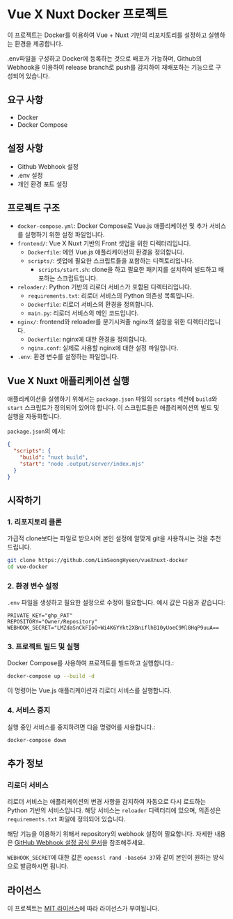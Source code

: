 
# Vue X Nuxt Docker 프로젝트

이 프로젝트는 Docker를 이용하여 Vue + Nuxt 기반의 리포지토리를 설정하고 실행하는 환경을 제공합니다.

.env파일을 구성하고 Docker에 등록하는 것으로 배포가 가능하며, Github의 Webhook을 이용하여 release branch로 push를 감지하여 재배포하는 기능으로 구성되어 있습니다.

## 요구 사항

- Docker
- Docker Compose

## 설정 사항

- Github Webhook 설정
- .env 설정
- 개인 환경 포트 설정

## 프로젝트 구조


- `docker-compose.yml`: Docker Compose로 Vue.js 애플리케이션 및 추가 서비스를 실행하기 위한 설정 파일입니다.
- `frontend/`: Vue X Nuxt 기반의 Front 셋업을 위한 디렉터리입니다.
  - `Dockerfile`: 메인 Vue.js 애플리케이션의 환경을 정의합니다.
  - `scripts/`: 셋업에 필요한 스크립트들을 포함하는 디렉토리입니다.
    - `scripts/start.sh`: clone을 하고 필요한 패키지를 설치하여 빌드하고 배포하는 스크립트입니다.
- `reloader/`: Python 기반의 리로더 서비스가 포함된 디렉터리입니다.
  - `requirements.txt`: 리로더 서비스의 Python 의존성 목록입니다.
  - `Dockerfile`: 리로더 서비스의 환경을 정의합니다.
  - `main.py`: 리로더 서비스의 메인 코드입니다.
- `nginx/`: frontend와 reloader를 분기시켜줄 nginx의 설정을 위한 디렉터리입니다.
  - `Dockerfile`: nginx에 대한 환경을 정의합니다.
  - `nginx.conf`: 실제로 사용할 nginx에 대한 설정 파일입니다. 
- `.env`: 환경 변수를 설정하는 파일입니다.

## Vue X Nuxt 애플리케이션 실행

애플리케이션을 실행하기 위해서는 `package.json` 파일의 `scripts` 섹션에 `build`와 `start` 스크립트가 정의되어 있어야 합니다. 이 스크립트들은 애플리케이션의 빌드 및 실행을 자동화합니다.

`package.json`의 예시:

```json
{
  "scripts": {
    "build": "nuxt build",
    "start": "node .output/server/index.mjs"
  }
}
```

## 시작하기

### 1. 리포지토리 클론
가급적 clone보다는 파일로 받으시어 본인 설정에 알맞게 git을 사용하시는 것을 추천드립니다.

```bash
git clone https://github.com/LimSeongHyeon/vueXnuxt-docker
cd vue-docker
```

### 2. 환경 변수 설정
`.env` 파일을 생성하고 필요한 설정으로 수정이 필요합니다. 예시 값은 다음과 같습니다:

```
PRIVATE_KEY="ghp_PAT"
REPOSITORY="Owner/Repository"       
WEBHOOK_SECRET="LMZdaSnCkFIoO+Wi4K6YYkt2XBniflhB10yUoeC9Ml8HqP9uuA==
```



### 3. 프로젝트 빌드 및 실행

Docker Compose를 사용하여 프로젝트를 빌드하고 실행합니다.:

```bash
docker-compose up --build -d
```

이 명령어는 Vue.js 애플리케이션과 리로더 서비스를 실행합니다.



### 4. 서비스 중지

실행 중인 서비스를 중지하려면 다음 명령어를 사용합니다.:

```bash
docker-compose down
```


## 추가 정보

### 리로더 서비스
리로더 서비스는 애플리케이션의 변경 사항을 감지하여 자동으로 다시 로드하는 Python 기반의 서비스입니다. 해당 서비스는 `reloader` 디렉터리에 있으며, 의존성은 `requirements.txt` 파일에 정의되어 있습니다.

해당 기능을 이용하기 위해서 repository의 webhook 설정이 필요합니다.
자세한 내용은 [GitHub Webhook 설정 공식 문서](https://docs.github.com/ko/webhooks/using-webhooks/creating-webhooks)을 참조해주세요.

`WEBHOOK_SECRET`에 대한 값은 `openssl rand -base64 37`와 같이 본인이 원하는 방식으로 발급하시면 됩니다.


## 라이선스
이 프로젝트는 [MIT 라이선스](LICENSE)에 따라 라이선스가 부여됩니다.
